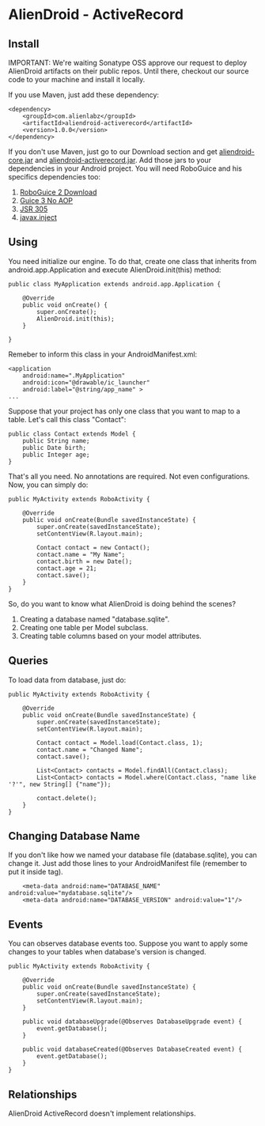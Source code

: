 AlienDroid - ActiveRecord
=========================

Install
----------

IMPORTANT: We're waiting Sonatype OSS approve our request to deploy AlienDroid artifacts on their public repos. Until there, checkout our source code to your machine and install it locally.


If you use Maven, just add these dependency:

	<dependency>
		<groupId>com.alienlabz</groupId>
		<artifactId>aliendroid-activerecord</artifactId>
		<version>1.0.0</version>
	</dependency>

If you don't use Maven, just go to our Download section and get [aliendroid-core.jar](https://github.com/downloads/AlienLabZ/aliendroid-core/aliendroid-core-1.0.0-SNAPSHOT.jar) and [aliendroid-activerecord.jar](https://github.com/downloads/AlienLabZ/aliendroid-activerecord/aliendroid-activerecord-1.0.0-SNAPSHOT.jar). Add those jars to your dependencies in your Android project. You will need RoboGuice and his specifics dependencies too:

1. [RoboGuice 2 Download](http://repo1.maven.org/maven2/org/roboguice/roboguice/2.0/)
2. [Guice 3 No AOP](http://repo1.maven.org/maven2/com/google/inject/guice/3.0/guice-3.0-no_aop.jar)
3. [JSR 305](http://repo1.maven.org/maven2/com/google/code/findbugs/jsr305/1.3.9/jsr305-1.3.9.jar)
4. [javax.inject](http://repo1.maven.org/maven2/javax/inject/javax.inject/1/javax.inject-1.jar)

Using
------
You need initialize our engine. To do that, create one class that inherits from android.app.Application and execute AlienDroid.init(this) method:

	public class MyApplication extends android.app.Application {

		@Override
		public void onCreate() {
			super.onCreate();
			AlienDroid.init(this);
		}

	}

Remeber to inform this class in your AndroidManifest.xml:

    <application
        android:name=".MyApplication"
        android:icon="@drawable/ic_launcher"
        android:label="@string/app_name" >
	...

Suppose that your project has only one class that you want to map to a table. Let's call this class "Contact":

	public class Contact extends Model {
		public String name;
		public Date birth;
		public Integer age;
	}
	
That's all you need. No annotations are required. Not even configurations. Now, you can simply do:

	public MyActivity extends RoboActivity {
	
		@Override
		public void onCreate(Bundle savedInstanceState) {
			super.onCreate(savedInstanceState);
			setContentView(R.layout.main);
			
			Contact contact = new Contact();
			contact.name = "My Name";
			contact.birth = new Date();
			contact.age = 21;
			contact.save();
		}
	}

So, do you want to know what AlienDroid is doing behind the scenes?

1. Creating a database named "database.sqlite".
2. Creating one table per Model subclass.
3. Creating table columns based on your model attributes.

Queries
--------
To load data from database, just do:

	public MyActivity extends RoboActivity {
	
		@Override
		public void onCreate(Bundle savedInstanceState) {
			super.onCreate(savedInstanceState);
			setContentView(R.layout.main);
			
			Contact contact = Model.load(Contact.class, 1);
			contact.name = "Changed Name";
			contact.save();
			
			List<Contact> contacts = Model.findAll(Contact.class);
			List<Contact> contacts = Model.where(Contact.class, "name like '?'", new String[] {"name"});
			
			contact.delete();
		}
	}
	
Changing Database Name
----------------------
If you don't like how we named your database file (database.sqlite), you can change it. Just add those lines to your AndroidManifest file (remember to put it inside <application> tag).

        <meta-data android:name="DATABASE_NAME" android:value="mydatabase.sqlite"/>
        <meta-data android:name="DATABASE_VERSION" android:value="1"/>
        
Events
-------
You can observes database events too. Suppose you want to apply some changes to your tables when database's version is changed. 


	public MyActivity extends RoboActivity {
	
		@Override
		public void onCreate(Bundle savedInstanceState) {
			super.onCreate(savedInstanceState);
			setContentView(R.layout.main);
		}
		
		public void databaseUpgrade(@Observes DatabaseUpgrade event) {
			event.getDatabase();
		}
		
		public void databaseCreated(@Observes DatabaseCreated event) {
			event.getDatabase();
		}
	}


Relationships
--------------
AlienDroid ActiveRecord doesn't implement relationships. 